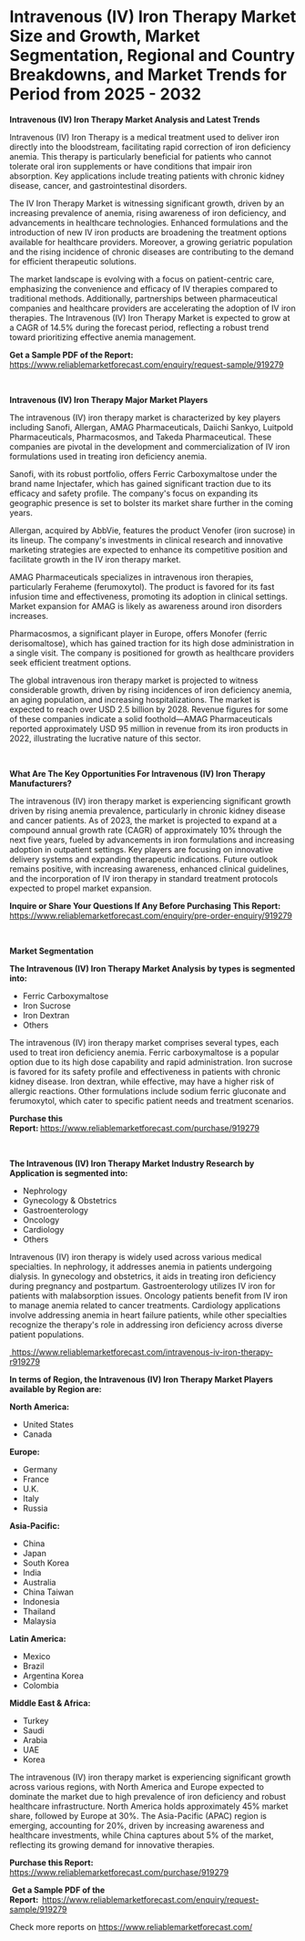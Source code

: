 <p><h1>Intravenous (IV) Iron Therapy Market Size and Growth, Market Segmentation, Regional and Country Breakdowns, and Market Trends for Period from 2025 -  2032</h1></p><p><strong>Intravenous (IV) Iron Therapy Market Analysis and Latest Trends</strong></p>
<p><p>Intravenous (IV) Iron Therapy is a medical treatment used to deliver iron directly into the bloodstream, facilitating rapid correction of iron deficiency anemia. This therapy is particularly beneficial for patients who cannot tolerate oral iron supplements or have conditions that impair iron absorption. Key applications include treating patients with chronic kidney disease, cancer, and gastrointestinal disorders.</p><p>The IV Iron Therapy Market is witnessing significant growth, driven by an increasing prevalence of anemia, rising awareness of iron deficiency, and advancements in healthcare technologies. Enhanced formulations and the introduction of new IV iron products are broadening the treatment options available for healthcare providers. Moreover, a growing geriatric population and the rising incidence of chronic diseases are contributing to the demand for efficient therapeutic solutions.</p><p>The market landscape is evolving with a focus on patient-centric care, emphasizing the convenience and efficacy of IV therapies compared to traditional methods. Additionally, partnerships between pharmaceutical companies and healthcare providers are accelerating the adoption of IV iron therapies. The Intravenous (IV) Iron Therapy Market is expected to grow at a CAGR of 14.5% during the forecast period, reflecting a robust trend toward prioritizing effective anemia management.</p></p>
<p><strong>Get a Sample PDF of the Report:&nbsp;</strong> <a href="https://www.reliablemarketforecast.com/enquiry/request-sample/919279?utm_campaign=2325&utm_medium=2&utm_source=Github&utm_content=ia&utm_term=03032025&utm_id=intravenous-iv-iron-therapy">https://www.reliablemarketforecast.com/enquiry/request-sample/919279</a></p>
<p>&nbsp;</p>
<p><strong>Intravenous (IV) Iron Therapy Major Market Players</strong></p>
<p><p>The intravenous (IV) iron therapy market is characterized by key players including Sanofi, Allergan, AMAG Pharmaceuticals, Daiichi Sankyo, Luitpold Pharmaceuticals, Pharmacosmos, and Takeda Pharmaceutical. These companies are pivotal in the development and commercialization of IV iron formulations used in treating iron deficiency anemia.</p><p>Sanofi, with its robust portfolio, offers Ferric Carboxymaltose under the brand name Injectafer, which has gained significant traction due to its efficacy and safety profile. The company's focus on expanding its geographic presence is set to bolster its market share further in the coming years.</p><p>Allergan, acquired by AbbVie, features the product Venofer (iron sucrose) in its lineup. The company's investments in clinical research and innovative marketing strategies are expected to enhance its competitive position and facilitate growth in the IV iron therapy market.</p><p>AMAG Pharmaceuticals specializes in intravenous iron therapies, particularly Feraheme (ferumoxytol). The product is favored for its fast infusion time and effectiveness, promoting its adoption in clinical settings. Market expansion for AMAG is likely as awareness around iron disorders increases.</p><p>Pharmacosmos, a significant player in Europe, offers Monofer (ferric derisomaltose), which has gained traction for its high dose administration in a single visit. The company is positioned for growth as healthcare providers seek efficient treatment options.</p><p>The global intravenous iron therapy market is projected to witness considerable growth, driven by rising incidences of iron deficiency anemia, an aging population, and increasing hospitalizations. The market is expected to reach over USD 2.5 billion by 2028. Revenue figures for some of these companies indicate a solid foothold—AMAG Pharmaceuticals reported approximately USD 95 million in revenue from its iron products in 2022, illustrating the lucrative nature of this sector.</p></p>
<p>&nbsp;</p>
<p><strong>What Are The Key Opportunities For Intravenous (IV) Iron Therapy Manufacturers?</strong></p>
<p><p>The intravenous (IV) iron therapy market is experiencing significant growth driven by rising anemia prevalence, particularly in chronic kidney disease and cancer patients. As of 2023, the market is projected to expand at a compound annual growth rate (CAGR) of approximately 10% through the next five years, fueled by advancements in iron formulations and increasing adoption in outpatient settings. Key players are focusing on innovative delivery systems and expanding therapeutic indications. Future outlook remains positive, with increasing awareness, enhanced clinical guidelines, and the incorporation of IV iron therapy in standard treatment protocols expected to propel market expansion.</p></p>
<p><strong>Inquire or Share Your Questions If Any Before Purchasing This Report:</strong> <a href="https://www.reliablemarketforecast.com/enquiry/pre-order-enquiry/919279?utm_campaign=2325&utm_medium=2&utm_source=Github&utm_content=ia&utm_term=03032025&utm_id=intravenous-iv-iron-therapy">https://www.reliablemarketforecast.com/enquiry/pre-order-enquiry/919279</a></p>
<p>&nbsp;</p>
<p><strong>Market Segmentation</strong></p>
<p><strong>The Intravenous (IV) Iron Therapy Market Analysis by types is segmented into:</strong></p>
<p><ul><li>Ferric Carboxymaltose</li><li>Iron Sucrose</li><li>Iron Dextran</li><li>Others</li></ul></p>
<p><p>The intravenous (IV) iron therapy market comprises several types, each used to treat iron deficiency anemia. Ferric carboxymaltose is a popular option due to its high dose capability and rapid administration. Iron sucrose is favored for its safety profile and effectiveness in patients with chronic kidney disease. Iron dextran, while effective, may have a higher risk of allergic reactions. Other formulations include sodium ferric gluconate and ferumoxytol, which cater to specific patient needs and treatment scenarios.</p></p>
<p><strong>Purchase this Report:&nbsp;</strong><a href="https://www.reliablemarketforecast.com/purchase/919279?utm_campaign=2325&utm_medium=2&utm_source=Github&utm_content=ia&utm_term=03032025&utm_id=intravenous-iv-iron-therapy">https://www.reliablemarketforecast.com/purchase/919279</a></p>
<p>&nbsp;</p>
<p><strong>The Intravenous (IV) Iron Therapy Market Industry Research by Application is segmented into:</strong></p>
<p><ul><li>Nephrology</li><li>Gynecology & Obstetrics</li><li>Gastroenterology</li><li>Oncology</li><li>Cardiology</li><li>Others</li></ul></p>
<p><p>Intravenous (IV) iron therapy is widely used across various medical specialties. In nephrology, it addresses anemia in patients undergoing dialysis. In gynecology and obstetrics, it aids in treating iron deficiency during pregnancy and postpartum. Gastroenterology utilizes IV iron for patients with malabsorption issues. Oncology patients benefit from IV iron to manage anemia related to cancer treatments. Cardiology applications involve addressing anemia in heart failure patients, while other specialties recognize the therapy's role in addressing iron deficiency across diverse patient populations.</p></p>
<p><a href="https://www.reliablemarketforecast.com/intravenous-iv-iron-therapy-r919279?utm_campaign=2325&utm_medium=2&utm_source=Github&utm_content=ia&utm_term=03032025&utm_id=intravenous-iv-iron-therapy">&nbsp;https://www.reliablemarketforecast.com/intravenous-iv-iron-therapy-r919279</a></p>
<p><strong>In terms of Region, the Intravenous (IV) Iron Therapy Market Players available by Region are:</strong></p>
<p>
    <p> <strong> North America: </strong>
        <ul>
            <li>United States</li>
            <li>Canada</li>
        </ul>
        </p> 
    <p> <strong> Europe: </strong>
        <ul>
            <li>Germany</li>
            <li>France</li>
            <li>U.K.</li>
            <li>Italy</li>
            <li>Russia</li>
        </ul>
        </p> 
    <p> <strong> Asia-Pacific: </strong>
        <ul>
            <li>China</li>
            <li>Japan</li>
            <li>South Korea</li>
            <li>India</li>
            <li>Australia</li>
            <li>China Taiwan</li>
            <li>Indonesia</li>
            <li>Thailand</li>
            <li>Malaysia</li>
        </ul>
        </p> 
    <p> <strong> Latin America: </strong>
        <ul>
            <li>Mexico</li>
            <li>Brazil</li>
            <li>Argentina Korea</li>
            <li>Colombia</li>
        </ul>
        </p> 
    <p> <strong> Middle East & Africa: </strong>
        <ul>
            <li>Turkey</li>
            <li>Saudi</li>
            <li>Arabia</li>
            <li>UAE</li>
            <li>Korea</li>
        </ul>
    </p>
    </p>
<p><p>The intravenous (IV) iron therapy market is experiencing significant growth across various regions, with North America and Europe expected to dominate the market due to high prevalence of iron deficiency and robust healthcare infrastructure. North America holds approximately 45% market share, followed by Europe at 30%. The Asia-Pacific (APAC) region is emerging, accounting for 20%, driven by increasing awareness and healthcare investments, while China captures about 5% of the market, reflecting its growing demand for innovative therapies.</p></p>
<p><strong>Purchase this Report: </strong><a href="https://www.reliablemarketforecast.com/purchase/919279?utm_campaign=2325&utm_medium=2&utm_source=Github&utm_content=ia&utm_term=03032025&utm_id=intravenous-iv-iron-therapy">https://www.reliablemarketforecast.com/purchase/919279</a></p>
<p>&nbsp;<strong>Get a Sample PDF of the Report:&nbsp;&nbsp;</strong><a href="https://www.reliablemarketforecast.com/enquiry/request-sample/919279?utm_campaign=2325&utm_medium=2&utm_source=Github&utm_content=ia&utm_term=03032025&utm_id=intravenous-iv-iron-therapy">https://www.reliablemarketforecast.com/enquiry/request-sample/919279</a></p>
<p><strong></strong></p>
<p>Check more reports on <a href="https://www.reliablemarketforecast.com/?utm_campaign=2325&utm_medium=2&utm_source=Github&utm_content=ia&utm_term=03032025&utm_id=intravenous-iv-iron-therapy">https://www.reliablemarketforecast.com/</a></p>